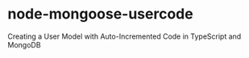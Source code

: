 # node-mongoose-usercode
Creating a User Model with Auto-Incremented Code in TypeScript and MongoDB
